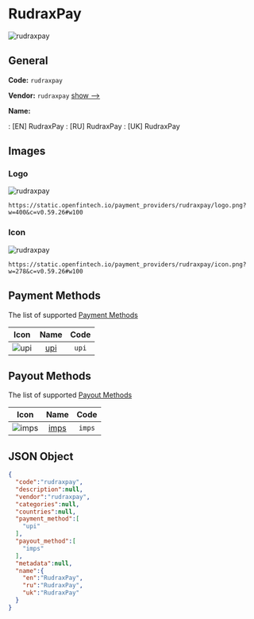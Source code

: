 
# RudraxPay 
![rudraxpay](https://static.openfintech.io/payment_providers/rudraxpay/logo.png?w=400&c=v0.59.26#w100)  

## General 
 
**Code:** `rudraxpay` 
 
**Vendor:** `rudraxpay` [show -->](/vendors/rudraxpay/) 
 
**Name:** 
 
:	[EN] RudraxPay 
:	[RU] RudraxPay 
:	[UK] RudraxPay 
 

## Images 

### Logo 
 
![rudraxpay](https://static.openfintech.io/payment_providers/rudraxpay/logo.png?w=400&c=v0.59.26#w100)  

```
https://static.openfintech.io/payment_providers/rudraxpay/logo.png?w=400&c=v0.59.26#w100
```  

### Icon 
 
![rudraxpay](https://static.openfintech.io/payment_providers/rudraxpay/icon.png?w=278&c=v0.59.26#w100)  

```
https://static.openfintech.io/payment_providers/rudraxpay/icon.png?w=278&c=v0.59.26#w100
```  

## Payment Methods 
 
The list of supported [Payment Methods](/payment-methods/) 

|Icon|Name|Code| 
|:---:|:---:|:---:| 
|![upi](https://static.openfintech.io/payment_methods/upi/icon.svg?w=278&c=v0.59.26#w100) |[upi](/payment-methods/upi/)|`upi`| 
 

## Payout Methods 
 
The list of supported [Payout Methods](/payout-methods/) 

|Icon|Name|Code| 
|:---:|:---:|:---:| 
|![imps](https://static.openfintech.io/payout_methods/imps/icon.png?w=278&c=v0.59.26#w40) |[imps](payout-methodsimps/)|`imps`| 
 

## JSON Object 

```json
{
  "code":"rudraxpay",
  "description":null,
  "vendor":"rudraxpay",
  "categories":null,
  "countries":null,
  "payment_method":[
    "upi"
  ],
  "payout_method":[
    "imps"
  ],
  "metadata":null,
  "name":{
    "en":"RudraxPay",
    "ru":"RudraxPay",
    "uk":"RudraxPay"
  }
}
```  
